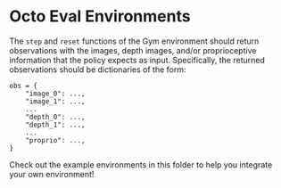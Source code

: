 # Octo Eval Environments

The `step` and `reset` functions of the Gym environment should return observations with the images, depth images, and/or
proprioceptive information that the policy expects as input. Specifically, the returned observations should be dictionaries
of the form:
```
obs = {
    "image_0": ...,
    "image_1": ...,
    ...
    "depth_0": ...,
    "depth_1": ...,
    ...
    "proprio": ...,
}
```

Check out the example environments in this folder to help you integrate your own environment!
